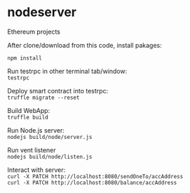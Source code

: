 # nodeserver
Ethereum projects

After clone/download from this code, install pakages:  

    npm install

Run testrpc in other terminal tab/window:  
```testrpc```  
  
Deploy smart contract into testrpc:  
```truffle migrate --reset```  
  
Build WebApp:  
```truffle build```
  
Run Node.js server:  
```nodejs build/node/server.js```  
  
Run vent listener  
```nodejs build/node/listen.js```    
  
Interact with server:  
```curl -X PATCH http://localhost:8080/sendOneTo/accAddress```  
```curl -X PATCH http://localhost:8080/balance/accAddress```